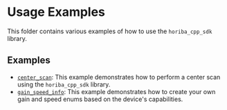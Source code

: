 # Usage Examples

This folder contains various examples of how to use the `horiba_cpp_sdk` library.

## Examples

- [`center_scan`](center_scan/main.cpp): This example demonstrates how to perform a center scan using the `horiba_cpp_sdk` library.
- [`gain_speed_info`](gain_speed_info/main.cpp): This example demonstrates how to create your own gain and speed enums based on
  the device's capabilities.
